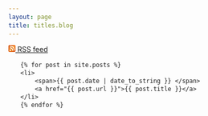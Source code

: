 ```yaml
---
layout: page
title: titles.blog
---
```


<div class="rss-link">
    <a href="/atom.xml"><img src="/img/rss.png"> RSS feed</a>
</div>

<ul class="blog-index">

    {% for post in site.posts %}
    <li>
        <span>{{ post.date | date_to_string }} </span> 
        <a href="{{ post.url }}">{{ post.title }}</a>
    </li>
    {% endfor %}
</ul>
